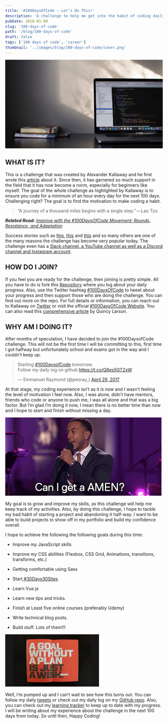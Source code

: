 ```yaml
---
title: '#100DaysOfCode — Let’s Do This!'
description: 'A challenge to help me get into the habit of coding daily'
pubDate: 2018-01-08
slug: '100-days-of-code'
path: '/blog/100-days-of-code'
draft: false
tags: ['100 days of code', 'career']
thumbnail: '../images/blog/100-days-of-code/cover.png'
---
```


![picture of a computer](../images/blog/100-days-of-code/header.jpg)

## WHAT IS IT?

This is a challenge that was created by Alexander Kallaway and he first wrote this [article](https://medium.freecodecamp.com/join-the-100daysofcode-556ddb4579e4) about it. Since then, it has garnered so much support in the field that it has now become a norm, especially for beginners like myself. The goal of the whole challenge as highlighted by Kallaway is to ensure you code for a minimum of an hour every day for the next 100 days. Challenging right? The goal is to find the motivation to make coding a habit.

> “A journey of a thousand miles begins with a single step.” — Lao Tzu

_**Related Read:** [Improve with the #100DaysOfCode Movement: Rounds, Resistance, and Adaptation](https://medium.freecodecamp.org/the-100daysofcode-movement-rounds-resistance-and-adaptation-432429cc3306)_

Success stories such as [this](https://code.likeagirl.io/my-100daysofcode-experience-the-good-the-bad-and-the-ugly-ee1263131f15), [this](http://benlevy.com/blog/100-days-coding/) and [this](https://medium.freecodecamp.org/what-i-learned-from-my-first-100daysofcode-13ac805ff0a9) and so many others are one of the many reasons the challenge has become very popular today. The challenge even has a [Slack channel, a YouTube channel as well as a Discord channel and Instagram account](http://www.100daysofcode.com/connect/).

## HOW DO I JOIN?

If you feel you are ready for the challenge, then joining is pretty simple. All you have to do is fork this [Repository](https://github.com/Kallaway/100-days-of-code) where you log about your daily progress. Also, use the Twitter hashtag [#100DaysOfCode](https://twitter.com/search?q=%23100DaysOfCode&src=tyah) to tweet about your progress and then support those who are doing the challenge. You can find out more on the repo. For full details or information, you can reach out to Kallaway on [Twitter](https://twitter.com/ka11away) or visit the official [#100DaysOfCode Website](http://100daysofcode.com/). You can also read this [comprehensive article](https://medium.freecodecamp.org/the-crazy-history-of-the-100daysofcode-challenge-and-why-you-should-try-it-for-2018-6c89a76e298d) by Quincy Larson.

## WHY AM I DOING IT?

After months of speculation, I have decided to join the #100DaysofCode challenge. This will not be the first time I will be committing to this, first time I got halfway but unfortunately school and exams got in the way and I couldn’t keep up.

<blockquote class="twitter-tweet"><p lang="en" dir="ltr">Starting <a href="https://twitter.com/hashtag/100DaysofCode?src=hash&amp;ref_src=twsrc%5Etfw">#100DaysofCode</a> tomorrow.<br>Follow my daily log on github <a href="https://t.co/Q6es5GT2xW">https://t.co/Q6es5GT2xW</a></p>&mdash; Emmanuel Raymond (@peoray_) <a href="https://twitter.com/peoray_/status/858427384349044737?ref_src=twsrc%5Etfw">April 29, 2017</a></blockquote> <script async src="https://platform.twitter.com/widgets.js" charset="utf-8"></script>

<!-- https://twitter.com/peoray_/status/858427384349044737 -->

At that stage, my coding experience isn’t as it is now and I wasn’t feeling the level of motivation I feel now. Also, I was alone, didn’t have mentors, friends who code or anyone to push me, I was all alone and that was a big factor. But I’m glad I’m doing it now, I mean there is no better time than now and I hope to start and finish without missing a day.

![Can I get an Amen gif](../images/blog/100-days-of-code/giphy.gif)

My goal is to grow and improve my skills, as this challenge will help me keep track of my activities. Also, by doing this challenge, I hope to tackle my bad habit of starting a project and abandoning it half-way. I want to be able to build projects to show off in my portfolio and build my confidence overall.

I hope to achieve the following the following goals during this time:

- Improve my JavaScript skills

- Improve my CSS abilities (Flexbox, CSS Grid, Animations, transitions, transforms, etc.)

- Getting comfortable using Sass

- Start[ #30Days30Sites](http://www.subscribepage.com/30days30sites)

- Learn Vue.js

- Learn new tips and tricks.

- Finish at Least five online courses (preferably Udemy)

- Write technical blog posts.

- Build stuff. Lots of them!!!

![A goal without a plan is just a wish](../images/blog/100-days-of-code/plan.jpeg)

Well, I’m pumped up and I can’t wait to see how this turns out. You can follow my daily [tweets](https://twitter.com/super_raay/status/950187188104454145) or check out my daily log on my [GitHub repo](https://github.com/peoray/100-Days-Of-Code). Also, you can check out my [learning tracker](https://github.com/peoray/My-Learning-Tracker) to keep up to date with my progress. I will be writing about my experience about the challenge in the next 100 days from today. So until then, Happy Coding!
